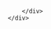 <div className="row">
                            <div className="col-5">

                            </div>
                        </div>
